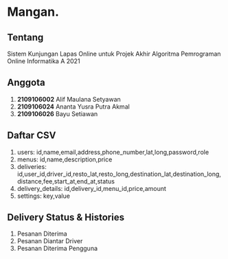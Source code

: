 # Mangan.
## Tentang
Sistem Kunjungan Lapas Online untuk Projek Akhir Algoritma Pemrograman Online Informatika A 2021

## Anggota
1. **2109106002** Alif Maulana Setyawan
2. **2109106024** Ananta Yusra Putra Akmal
3. **2109106026** Bayu Setiawan

## Daftar CSV

1. users: id,name,email,address,phone_number,lat,long,password,role
3. menus: id,name,description,price
4. deliveries: id,user_id,driver_id,resto_lat,resto_long,destination_lat,destination_long,distance,fee,start_at,end_at,status
5. delivery_details: id,delivery_id,menu_id,price,amount
7. settings: key,value


## Delivery Status & Histories
1. Pesanan Diterima
2. Pesanan Diantar Driver
3. Pesanan Diterima Pengguna